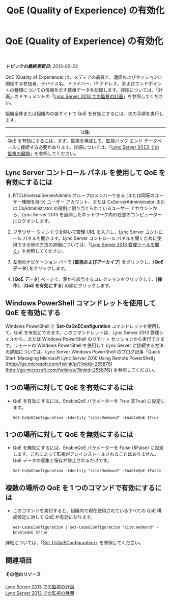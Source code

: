 ﻿---
title: QoE (Quality of Experience) の有効化
TOCTitle: QoE (Quality of Experience) の有効化
ms:assetid: c8bb3c67-b324-4d94-8158-00c792c7ac42
ms:mtpsurl: https://technet.microsoft.com/ja-jp/library/Gg182583(v=OCS.15)
ms:contentKeyID: 48273549
ms.date: 05/19/2016
mtps_version: v=OCS.15
ms.translationtype: HT
---

# QoE (Quality of Experience) の有効化

 

_**トピックの最終更新日:** 2013-02-23_

QoE (Quality of Experience) は、メディアの品質と、通話およびセッションに関係する参加者、デバイス名、ドライバー、IP アドレス、およびエンドポイントの種類についての情報を示す数値データを記録します。詳細については、「計画」のドキュメントの「[Lync Server 2013 での監視の計画](lync-server-2013-planning-for-monitoring.md)」を参照してください。

組織全体または組織内の各サイトで QoE を有効にするには、次の手順を実行します。

<table>
<thead>
<tr class="header">
<th><img src="images/Gg412781.note(OCS.15).gif" title="note" alt="note" />注:</th>
</tr>
</thead>
<tbody>
<tr class="odd">
<td>QoE を有効にするには、まず、監視を構成して、監視バック エンド データベースに接続する必要があります。詳細については、「<a href="lync-server-2013-deploying-monitoring.md">Lync Server 2013 での監視の展開</a>」を参照してください。</td>
</tr>
</tbody>
</table>


## Lync Server コントロール パネル を使用して QoE を有効にするには

1.  RTCUniversalServerAdmins グループのメンバーである (または同等のユーザー権限を持つ) ユーザー アカウント、または CsServerAdministrator または CsAdministrator の役割に割り当てられているユーザー アカウントから、Lync Server 2013 を展開したネットワーク内の任意のコンピューターにログオンします。

2.  ブラウザー ウィンドウを開いて管理 URL を入力し、Lync Server コントロール パネルを開きます。Lync Server コントロール パネルを開くために使用できる他の方法の詳細については、「[Lync Server 2013 管理ツールを開く](lync-server-2013-open-lync-server-administrative-tools.md)」を参照してください。

3.  左側のナビゲーション バーで \[**監視およびアーカイブ**\] をクリックし、\[**QoE データ**\] をクリックします。

4.  \[**QoE データ**\] ページで、表から該当するコレクションをクリックして、\[**操作**\]、\[**QoE を有効にする**\] の順にクリックします。

## Windows PowerShell コマンドレットを使用して QoE を有効にする

Windows PowerShell と **Set-CsQoEConfiguration** コマンドレットを使用して、QoE を有効にできます。このコマンドレットは、Lync Server 2013 管理シェルから、または Windows PowerShell のリモート セッションから実行できます。リモートの Windows PowerShell を使用して Lync Server に接続する方法の詳細については、Lync Server Windows PowerShell のブログ記事「Quick Start: Managing Microsoft Lync Server 2010 Using Remote PowerShell」 ([http://go.microsoft.com/fwlink/p/?linkId=255876](http://go.microsoft.com/fwlink/p/?linkid=255876)) を参照してください。

## 1 つの場所に対して QoE を有効にするには

  - QoE を有効にするには、EnableQoE パラメーターを True ($True) に設定します。
    
        Set-CsQoEConfiguration -Identity "site:Redmond" -EnableQoE $True

## 1 つの場所に対して QoE を無効にするには

  - QoE を無効にするには、EnableQoE パラメーターを False ($False) に設定します。これによって監視がアンインストールされることはありません。QoE データの収集と保存が停止されるだけです。
    
        Set-CsQoEConfiguration -Identity "site:Redmond" -EnableQoE $False

## 複数の場所の QoE を 1 つのコマンドで有効にするには

  - このコマンドを実行すると、組織内で現在使用されているすべての QoE 構成設定に対して QoE が有効になります。
    
        Get-CsQoEConfiguration | Set-CsQoEConfiguration "site:Redmond" -EnableQoE $True

詳細については、「[Set-CsQoEConfiguration](https://docs.microsoft.com/en-us/powershell/module/skype/Set-CsQoEConfiguration)」を参照してください。

## 関連項目

#### その他のリソース

[Lync Server 2013 での監視の計画](lync-server-2013-planning-for-monitoring.md)  
[Lync Server 2013 での監視の展開](lync-server-2013-deploying-monitoring.md)

